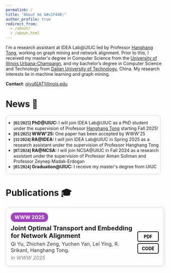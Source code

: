 ```yaml
---
permalink: /
title: "About me &#x1F44B;"
author_profile: true
redirect_from: 
  - /about/
  - /about.html
---
```


I'm a research assistant at IDEA Lab@UIUC led by Professor [Hanghang Tong](http://tonghanghang.org), working on graph mining and network alignment. Prior to this, I received my master's degree in Computer Science from the [University of Illinois Urbana-Champaign](https://illinois.edu), and my bachelor’s degree in Computer Science and Technology from [Dalian University of Technology](https://www.dlut.edu.cn), China. My research interests lie in machine learning and graph mining.
<!-- This is the front page of a website that is powered by the [Academic Pages template](https://github.com/academicpages/academicpages.github.io) and hosted on GitHub pages. [GitHub pages](https://pages.github.com) is a free service in which websites are built and hosted from code and data stored in a GitHub repository, automatically updating when a new commit is made to the repository. This template was forked from the [Minimal Mistakes Jekyll Theme](https://mmistakes.github.io/minimal-mistakes/) created by Michael Rose, and then extended to support the kinds of content that academics have: publications, talks, teaching, a portfolio, blog posts, and a dynamically-generated CV. You can fork [this template](https://github.com/academicpages/academicpages.github.io) right now, modify the configuration and markdown files, add your own PDFs and other content, and have your own site for free, with no ads! -->

**Contact**: [qiyu6[AT]illinois.edu](mailto:qiyu6@illinois.edu)

News &#x1F389;
======
<div class='news-container' style="max-height: 300px; overflow: auto; border: 1px solid #ccc; border-radius: 10px; margin: 10px 10px 1.3em 0;">
  <style>
    .news-container::-webkit-scrollbar {
      display: none;
    }
    .time {
      font-family: Consolas;
    }
  </style>
  <ul>
    <li><strong class='time'>[02/2025]</strong><b> PhD@UIUC: </b> I will join IDEA Lab@UIUC as a PhD student under the supervision of Professor <a href="http://tonghanghang.org">Hanghang Tong</a> starting Fall 2025!</li>
    <li><strong class='time'>[01/2025]</strong><b> WWW'25: </b> One paper has been accepted by WWW'25</li>
    <li><strong class='time'>[11/2024]</strong><b> RA@IDEA: </b> I will join IDEA Lab@UIUC in Spring 2025 as a research assistant under the supervision of Professor Hanghang Tong</li>
    <li><strong class='time'>[07/2024]</strong><b> RA@NCSA: </b> I will join NCSA@UIUC in Fall 2024 as a research assistant under the supervision of Professor Aiman Soliman and Professor Zeynep Madak-Erdogan</li>
    <li><strong class='time'>[05/2024]</strong><b> Graduation@UIUC: </b>I receive my master's degree from UIUC</li>
  </ul>
</div>

Publications &#x1F393;
======
<div style="border: 1px solid #ddd; padding: 15px; max-width: 800px; border-radius: 8px; box-shadow: 2px 2px 10px rgba(0, 0, 0, 0.1); font-family: -apple-system, Arial, sans-serif; position: relative; margin-bottom: 20px; display: block;">
    <span style="display: inline-block; background-color: #a043bf; color: white; font-weight: bold; padding: 5px 12px; border-radius: 14px; font-size: 16px;">WWW 2025</span>
    <div style="display: flex; justify-content: space-between; align-items: center; margin-top: 8px;">
        <div style="flex: 1;">
            <div style="font-size: 20px; font-weight: bold;">
                Joint Optimal Transport and Embedding for Network Alignment
            </div>
            <div style="color: #333; font-size: 16px; margin-top: 4px;">
                Qi Yu, Zhichen Zeng, Yuchen Yan, Lei Ying, R. Srikant, Hanghang Tong.
            </div>
            <div style="font-style: italic; color: gray; font-size: 16px; margin-top: 4px;">In WWW 2025</div>
        </div>
        <div style="display: flex; flex-direction: column; gap: 5px;">
            <a href="#" style="padding: 6px 12px; border: 2px solid #000; border-radius: 5px; font-weight: bold; font-size: 14px; text-decoration: none; color: black; background-color: white; transition: 0.3s; text-align: center"
            onmouseover="this.style.backgroundColor='#a043bf'; this.style.border='2px solid #a043bf'; this.style.color='#fff'" 
            onmouseout="this.style.backgroundColor='white'; this.style.border='2px solid #000'; this.style.color='#000'"
            onmousedown="this.style.backgroundColor='white'; this.style.border='2px solid #000'; this.style.color='#000'">PDF</a>
            <a href="https://github.com/yq-leo/JOENA-WWW25" style="padding: 6px 12px; border: 2px solid #000; border-radius: 5px; font-weight: bold; font-size: 14px; text-decoration: none; color: black; background-color: white; transition: 0.3s; text-align: center"
            onmouseover="this.style.backgroundColor='#a043bf'; this.style.border='2px solid #a043bf'; this.style.color='#fff'" 
            onmouseout="this.style.backgroundColor='white'; this.style.border='2px solid #000'; this.style.color='#000'"
            onmousedown="this.style.backgroundColor='white'; this.style.border='2px solid #000'; this.style.color='#000'">CODE</a>
        </div>
    </div>
</div>
